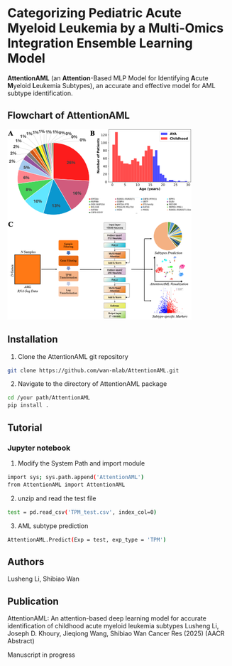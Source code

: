 # Categorizing Pediatric Acute Myeloid Leukemia by a Multi-Omics Integration Ensemble Learning Model
**AttentionAML** (an **Attention**-Based MLP Model for Identifying **A**cute **M**yeloid **L**eukemia Subtypes), an accurate and effective model for AML subtype identification.

## Flowchart of AttentionAML
![Flowchart of AttentionAML](Flowchart.png)

## Installation
1. Clone the AttentionAML git repository
```bash
git clone https://github.com/wan-mlab/AttentionAML.git
```
2. Navigate to the directory of AttentionAML package
```bash
cd /your path/AttentionAML
pip install .
```
## Tutorial
### Jupyter notebook
1. Modify the System Path and import module
```bash
import sys; sys.path.append('AttentionAML')
from AttentionAML import AttentionAML
```
2. unzip and read the test file
```bash
test = pd.read_csv('TPM_test.csv', index_col=0)
```
3. AML subtype prediction
```bash
AttentionAML.Predict(Exp = test, exp_type = 'TPM')
```
## Authors
Lusheng Li, Shibiao Wan

## Publication
AttentionAML: An attention-based deep learning model for accurate identification of childhood acute myeloid leukemia subtypes
Lusheng Li, Joseph D. Khoury, Jieqiong Wang, Shibiao Wan
Cancer Res (2025) (AACR Abstract)

Manuscript in progress
